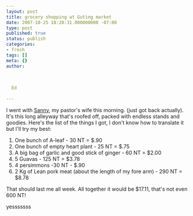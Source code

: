 ```yaml
---
layout: post
title: grocery shopping at Guting market
date: 2007-10-25 18:28:31.000000000 -07:00
type: post
published: true
status: publish
categories:
- fresh
tags: []
meta: {}
author:
  
  
  
  Ed
  
---
```

<p>I went with <a href="http://thehaucks.blogspot.com/">Sanny</a>, my pastor's wife this morning.  (just got back actually).   It's this long alleyway that's roofed off, packed with endless stands and goodies.   Here's the list of the things I got, I don't know how to translate it but I'll try my best:</p>
<ol>
<li>One bunch of A-leaf - 30 NT = $.90</li>
<li>One bunch of empty heart plant - 25 NT = $.75</li>
<li>A big bag  of garlic and good stick of ginger - 60 NT = $2.00</li>
<li>5 Guavas - 125 NT = $3.78</li>
<li>4 persimmons -30 NT - $.90</li>
<li>2 Kg of Lean pork meat (about the length of my fore arm) - 290 NT = $8.78</li>
</ol>
<p>That should last me all week.  All together it would be $17.11, that's not even 600 NT!</p>
<p>yesssssss</p>
